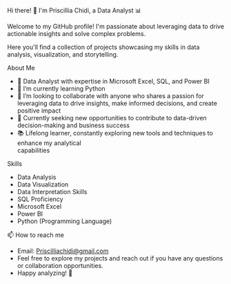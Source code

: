 Hi there! 👋 I'm Priscillia Chidi, a Data Analyst 📊 

Welcome to my GitHub profile! I'm passionate about leveraging data to drive actionable insights and solve complex problems. 

Here you'll find a collection of projects showcasing my skills in data analysis, visualization, and storytelling.

About Me
- 🌟 Data Analyst with expertise in Microsoft Excel, SQL, and Power BI 
- 🌱 I’m currently learning Python 
- 💞️ I’m looking to collaborate with anyone who shares a passion for leveraging data to drive 
       insights, make informed decisions, and create positive impact 
- 💼 Currently seeking new opportunities to contribute to data-driven decision-making and
        business success 
- 📚 Lifelong learner, constantly exploring new tools and techniques to enhance my analytical  
  capabilities
  
 Skills
- Data Analysis
- Data Visualization 
- Data Interpretation Skills 
- SQL Proficiency
-	Microsoft Excel
- Power BI 
-	Python (Programming Language)
  
📫 How to reach me 
-	Email: Priscilliachidi@gmail.com
-	Feel free to explore my projects and reach out if you have any questions or collaboration opportunities.
-	Happy analyzing! 🚀




<!---
PriscyC/PriscyC is a ✨ special ✨ repository because its `README.md` (this file) appears on your GitHub profile.
You can click the Preview link to take a look at your changes.
--->
